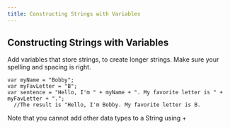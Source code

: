 ```yaml
---
title: Constructing Strings with Variables
---
```

## Constructing Strings with Variables

<!-- The article goes here, in GitHub-flavored Markdown. Feel free to add YouTube videos, images, and CodePen/JSBin embeds  -->
Add variables that store strings, to create longer strings. Make sure your spelling and spacing is right.

    var myName = "Bobby";
    var myFavLetter = "B";
    var sentence = "Hello, I'm " + myName + ". My favorite letter is " + myFavLetter + ".";
      //The result is "Hello, I'm Bobby. My favorite letter is B.

Note that you cannot add other data types to a String using +
